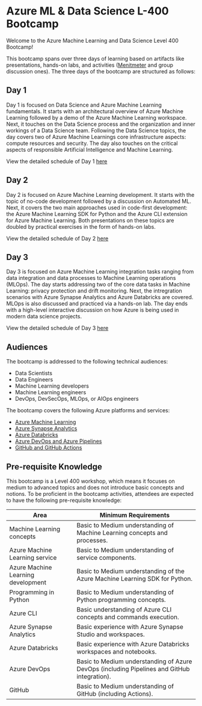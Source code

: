 # Azure ML & Data Science L-400 Bootcamp

Welcome to the Azure Machine Learning and Data Science Level 400 Bootcamp!

This bootcamp spans over three days of learning based on artifacts like presentations, hands-on labs, and activities ([Menitmeter](https://menti.com) and group discussion ones). The three days of the bootcamp are structured as follows:

## Day 1

Day 1 is focused on Data Science and Azure Machine Learning fundamentals. It starts with an architectural overview of Azure Machine Learning followed by a demo of the Azure Machine Learning workspace. Next, it touches on the Data Science process and the organization and inner workings of a Data Science team. Following the Data Science topics, the day covers two of Azure Machine Learnings core infrastructure aspects: compute resources and security. The day also touches on the critical aspects of responsible Artificial Intelligence and Machine Learning.

View the detailed schedule of Day 1 [here](./day-01/README.md)

## Day 2

Day 2 is focused on Azure Machine Learning development. It starts with the topic of no-code development followed by a discussion on Automated ML. Next, it covers the two main approaches used in code-first development: the Azure Machine Learning SDK for Python and the Azure CLI extension for Azure Machine Learning. Both presentations on these topics are doubled by practical exercises in the form of hands-on labs.

View the detailed schedule of Day 2 [here](./day-02/README.md)

## Day 3

Day 3 is focused on Azure Machine Learning integration tasks ranging from data integration and data processes to Machine Learning operations (MLOps). The day starts addressing two of the core data tasks in Machine Learning: privacy protection and drift monitoring. Next, the intregration scenarios with Azure Synapse Analytics and Azure Databricks are covered. MLOps is also discussed and practiced via a hands-on lab. The day ends with a high-level interactive discussion on how Azure is being used in modern data science projects.

View the detailed schedule of Day 3 [here](./day-03/README.md)

## Audiences

The bootcamp is addressed to the following technical audiences:

- Data Scientists 
- Data Engineers
- Machine Learning developers
- Machine Learning engineers
- DevOps, DevSecOps, MLOps, or AIOps engineers

The bootcamp covers the following Azure platforms and services:

- [Azure Machine Learning](https://docs.microsoft.com/EN-US/azure/machine-learning/overview-what-is-azure-machine-learning)
- [Azure Synapse Analytics](https://docs.microsoft.com/en-us/azure/synapse-analytics/overview-what-is)
- [Azure Databricks](https://docs.microsoft.com/en-us/azure/databricks/scenarios/what-is-azure-databricks)
- [Azure DevOps and Azure Pipelines](https://docs.microsoft.com/en-us/azure/devops/user-guide/what-is-azure-devops?view=azure-devops)
- [GitHub and GitHub Actions](https://docs.github.com/en/get-started)

## Pre-requisite Knowledge

This bootcamp is a Level 400 workshop, which means it focuses on medium to advanced topics and does not introduce basic concepts and notions. To be proficient in the bootcamp activities, attendees are expected to have the following pre-requisite knowledge:

Area | Minimum Requirements
--- | ---
Machine Learning concepts | Basic to Medium understanding of Machine Learning concepts and processes.
Azure Machine Learning service | Basic to Medium understanding of service components.
Azure Machine Learning development | Basic to Medium understanding of the Azure Machine Learning SDK for Python.
Programming in Python | Basic to Medium understanding of Python programming concepts.
Azure CLI | Basic understanding of Azure CLI concepts and commands execution.
Azure Synapse Analytics | Basic experience with Azure Synapse Studio and workspaces.
Azure Databricks | Basic experience with Azure Databricks workspaces and notebooks.
Azure DevOps | Basic to Medium understanding of Azure DevOps (including Pipelines and GitHub integration).
GitHub | Basic to Medium understanding of GitHub (including Actions).